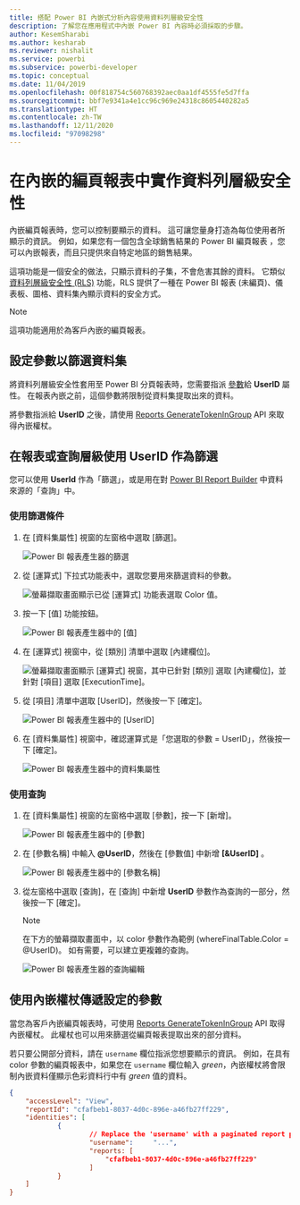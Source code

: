 ```yaml
---
title: 搭配 Power BI 內嵌式分析內容使用資料列層級安全性
description: 了解您在應用程式中內嵌 Power BI 內容時必須採取的步驟。
author: KesemSharabi
ms.author: kesharab
ms.reviewer: nishalit
ms.service: powerbi
ms.subservice: powerbi-developer
ms.topic: conceptual
ms.date: 11/04/2019
ms.openlocfilehash: 00f818754c560768392aec0aa1df4555fe5d7ffa
ms.sourcegitcommit: bbf7e9341a4e1cc96c969e24318c8605440282a5
ms.translationtype: HT
ms.contentlocale: zh-TW
ms.lasthandoff: 12/11/2020
ms.locfileid: "97098298"
---
```

# <a name="implementing-row-level-security-in-embedded-paginated-reports"></a>在內嵌的編頁報表中實作資料列層級安全性

內嵌編頁報表時，您可以控制要顯示的資料。 這可讓您量身打造為每位使用者所顯示的資訊。 例如，如果您有一個包含全球銷售結果的 Power BI 編頁報表 ，您可以內嵌報表，而且只提供來自特定地區的銷售結果。

這項功能是一個安全的做法，只顯示資料的子集，不會危害其餘的資料。 它類似[資料列層級安全性 (RLS)](embedded-row-level-security.md) 功能，RLS 提供了一種在 Power BI 報表 (未編頁)、儀表板、圖格、資料集內顯示資料的安全方式。  

> [!NOTE]
> 這項功能適用於為客戶內嵌的編頁報表。

## <a name="configuring-a-parameter-to-filter-the-dataset"></a>設定參數以篩選資料集

將資料列層級安全性套用至 Power BI 分頁報表時，您需要指派 [參數](../../paginated-reports/report-builder-parameters.md)給 **UserID** 屬性。 在報表內嵌之前，這個參數將限制從資料集提取出來的資料。

將參數指派給 **UserID** 之後，請使用 [Reports GenerateTokenInGroup](/rest/api/power-bi/embedtoken/reports_generatetokeningroup) API 來取得內嵌權杖。

## <a name="use-userid-as-a-filter-at-report-or-query-level"></a>在報表或查詢層級使用 UserID 作為篩選

您可以使用 **UserId** 作為「篩選」，或是用在對 [Power BI Report Builder](../../paginated-reports/report-builder-power-bi.md) 中資料來源的「查詢」中。

### <a name="using-the-filter"></a>使用篩選條件

1. 在 [資料集屬性] 視窗的左窗格中選取 [篩選]。

    ![Power BI 報表產生器的篩選](media/paginated-reports-row-level-security/filter.png)

2. 從 [運算式] 下拉式功能表中，選取您要用來篩選資料的參數。

     ![螢幕擷取畫面顯示已從 [運算式] 功能表選取 Color 值。](media/paginated-reports-row-level-security/expression.png)

3. 按一下 [值] 功能按鈕。 

    ![Power BI 報表產生器中的 [值]](media/paginated-reports-row-level-security/function.png)

4. 在 [運算式] 視窗中，從 [類別] 清單中選取 [內建欄位]。

    ![螢幕擷取畫面顯示 [運算式] 視窗，其中已針對 [類別] 選取 [內建欄位]，並針對 [項目] 選取 [ExecutionTime]。](media/paginated-reports-row-level-security/built-in-fields.png)

5. 從 [項目] 清單中選取 [UserID]，然後按一下 [確定]。

    ![Power BI 報表產生器中的 [UserID]](media/paginated-reports-row-level-security/userid.png)

6. 在 [資料集屬性] 視窗中，確認運算式是「您選取的參數 = UserID」，然後按一下 [確定]。

    ![Power BI 報表產生器中的資料集屬性](media/paginated-reports-row-level-security/verify.png)

### <a name="using-a-query"></a>使用查詢

1. 在 [資料集屬性] 視窗的左窗格中選取 [參數]，按一下 [新增]。

    ![Power BI 報表產生器中的 [參數]](media/paginated-reports-row-level-security/parameters.png)

2. 在 [參數名稱] 中輸入 **\@UserID**，然後在 [參數值] 中新增 **[&UserID]** 。

    ![Power BI 報表產生器中的 [參數名稱]](media/paginated-reports-row-level-security/parameter-name.png) 

3. 從左窗格中選取 [查詢]，在 [查詢] 中新增 **UserID** 參數作為查詢的一部分，然後按一下 [確定]。
    > [!NOTE]
    > 在下方的螢幕擷取畫面中，以 color 參數作為範例 (whereFinalTable.Color = @UserID)。 如有需要，可以建立更複雜的查詢。

    ![Power BI 報表產生器的查詢編輯](media/paginated-reports-row-level-security/query-edit.png)

## <a name="passing-the-configured-parameter-using-the-embed-token"></a>使用內嵌權杖傳遞設定的參數

當您為客戶內嵌編頁報表時，可使用 [Reports GenerateTokenInGroup](/rest/api/power-bi/embedtoken/reports_generatetokeningroup) API 取得內嵌權杖。 此權杖也可以用來篩選從編頁報表提取出來的部分資料。

若只要公開部分資料，請在 `username` 欄位指派您想要顯示的資訊。 例如，在具有 color 參數的編頁報表中，如果您在 `username` 欄位輸入 *green*，內嵌權杖將會限制內嵌資料僅顯示色彩資料行中有 *green* 值的資料。

```JSON
{
    "accessLevel": "View",
    "reportId": "cfafbeb1-8037-4d0c-896e-a46fb27ff229",
    "identities": [
            {
                    // Replace the 'username' with a paginated report parameter
                    "username":     "...",
                    "reports: [
                        "cfafbeb1-8037-4d0c-896e-a46fb27ff229"
                    ]
            }
    ]
}
```